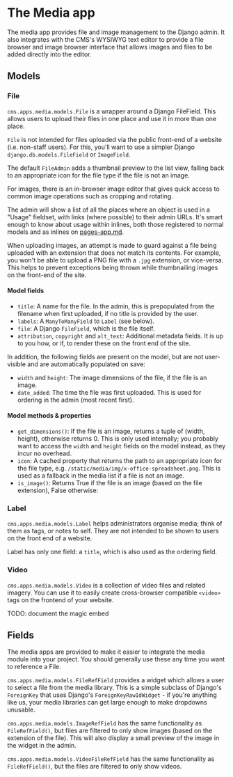 # The Media app

The media app provides file and image management to the Django admin.
It also integrates with the CMS's WYSIWYG text editor to provide a file browser and image browser interface that allows images and files to be added directly into the editor.

## Models

### File

`cms.apps.media.models.File` is a wrapper around a Django FileField. This allows users to upload their files in one place and use it in more than one place.

`File` is not intended for files uploaded via the public front-end of a website (i.e. non-staff users). For this, you'll want to use a simpler Django `django.db.models.FileField` or `ImageField`.

The default `FileAdmin` adds a thumbnail preview to the list view, falling back to an appropriate icon for the file type if the file is not an image.

For images, there is an in-browser image editor that gives quick access to common image operations such as cropping and rotating.

The admin will show a list of all the places where an object is used in a "Usage" fieldset, with links (where possible) to their admin URLs. It's smart enough to know about usage within inlines, both those registered to normal models and as inlines on [pages-app.md](pages).

When uploading images, an attempt is made to guard against a file being uploaded with an extension that does not match its contents.
For example, you won't be able to upload a PNG file with a `.jpg` extension, or vice-versa.
This helps to prevent exceptions being thrown while thumbnailing images on the front-end of the site.

#### Model fields

* `title`: A name for the file. In the admin, this is prepopulated from the filename when first uploaded, if no title is provided by the user.
* `labels`: A `ManyToManyField` to `Label` (see below).
* `file`: A Django `FileField`, which is the file itself.
* `attribution`, `copyright` and `alt_text`: Additional metadata fields. It is up to you how, or if, to render these on the front end of the site.

In addition, the following fields are present on the model, but are not user-visible and are automatically populated on save:

* `width` and `height`: The image dimensions of the file, if the file is an image.
* `date_added`: The time the file was first uploaded. This is used for ordering in the admin (most recent first).

#### Model methods & properties

* `get_dimensions()`: If the file is an image, returns a tuple of (width, height), otherwise returns 0. This is only used internally; you probably want to access the `width` and `height` fields on the model instead, as they incur no overhead.
* `icon`: A cached property that returns the path to an appropriate icon for the file type, e.g. `/static/media/img/x-office-spreadsheet.png`. This is used as a fallback in the media list if a file is not an image.
* `is_image()`: Returns True if the file is an image (based on the file extension), False otherwise:

### Label

`cms.apps.media.models.Label` helps administrators organise media; think of them as tags, or notes to self. They are not intended to be shown to users on the front end of a website.

Label has only one field: a `title`, which is also used as the ordering field.

### Video

`cms.apps.media.models.Video` is a collection of video files and related imagery.  You can use it to easily create cross-browser compatible `<video>` tags on the frontend of your website.

TODO: document the magic embed

## Fields

The media apps are provided to make it easier to integrate the media module into your project. You should generally use these any time you want to reference a File.

`cms.apps.media.models.FileRefField` provides a widget which allows a user to select a file from the media library. This is a simple subclass of Django's `ForeignKey` that uses Django's `ForeignKeyRawIdWidget` - if you're anything like us, your media libraries can get large enough to make dropdowns unusable.

`cms.apps.media.models.ImageRefField` has the same functionality as `FileRefField()`, but files are filtered to only show images (based on the extension of the file).
This will also display a small preview of the image in the widget in the admin.

`cms.apps.media.models.VideoFileRefField` has the same functionality as `FileRefField()`, but the files are filtered to only show videos.
